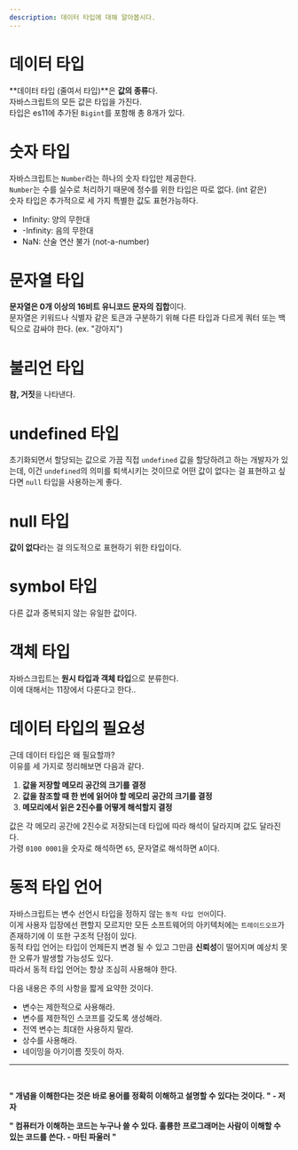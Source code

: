 ```yaml
---
description: 데이터 타입에 대해 알아봅시다.
---
```


# 데이터 타입
**데이터 타입 (줄여서 타입)**은 **값의 종류**다. <br>
자바스크립트의 모든 값은 타입을 가진다. <br>
타입은 es11에 추가된 `Bigint`를 포함해 총 8개가 있다.

# 숫자 타입
자바스크립트는 `Number`라는 하나의 숫자 타입만 제공한다. <br>
`Number`는 수를 실수로 처리하기 때문에 정수를 위한 타입은 따로 없다. (int 같은) <br> 숫자 타입은 추가적으로 세 가지 특별한 값도 표현가능하다. <br>

- Infinity: 양의 무한대
- -Infinity: 음의 무한대
- NaN: 산술 연산 불가 (not-a-number)

# 문자열 타입
**문자열은 0개 이상의 16비트 유니코드 문자의 집합**이다. <br>
문자열은 키워드나 식별자 같은 토큰과 구분하기 위해 다른 타입과 다르게 쿼터 또는 백틱으로 감싸야 한다. (ex. "강아지")

# 불리언 타입
**참, 거짓**을 나타낸다.

# undefined 타입
초기화되면서 할당되는 값으로 가끔 직접 `undefined` 값을 할당하려고 하는 개발자가 있는데, 이건 `undefined`의 의미를 퇴색시키는 것이므로 어떤 값이 없다는 걸 표현하고 싶다면 `null` 타입을 사용하는게 좋다.

# null 타입
**값이 없다**라는 걸 의도적으로 표현하기 위한 타입이다.

# symbol 타입
다른 값과 중복되지 않는 유일한 값이다.

# 객체 타입
자바스크립트는 **원시 타입과 객체 타입**으로 분류한다. <br>
이에 대해서는 11장에서 다룬다고 한다..

# 데이터 타입의 필요성
근데 데이터 타입은 왜 필요할까? <br>
이유를 세 가지로 정리해보면 다음과 같다.

1. **값을 저장할 메모리 공간의 크기를 결정**
2. **값을 참조할 때 한 번에 읽어야 할 메모리 공간의 크기를 결정**
3. **메모리에서 읽은 2진수를 어떻게 해석할지 결정**

값은 각 메모리 공간에 2진수로 저장되는데 타입에 따라 해석이 달라지며 값도 달라진다. <br>
가령 `0100 0001`을 숫자로 해석하면 `65`, 문자열로 해석하면 `A`이다.  

# 동적 타입 언어
자바스크립트는 변수 선언시 타입을 정하지 않는 `동적 타입 언어`이다. <br>
이게 사용자 입장에선 편할지 모르지만 모든 소프트웨어의 아키텍처에는 `트레이드오프`가 존재하기에 이 또한 구조적 단점이 있다. <br>
동적 타입 언어는 타입이 언제든지 변경 될 수 있고 그만큼 **신뢰성**이 떨어지며 예상치 못한 오류가 발생할 가능성도 있다. <br>
따라서 동적 타입 언어는 항상 조심히 사용해야 한다. <br>

다음 내용은 주의 사항을 짧게 요약한 것이다.

- 변수는 제한적으로 사용해라.
- 변수를 제한적인 스코프를 갖도록 생성해라.
- 전역 변수는 최대한 사용하지 말라.
- 상수를 사용해라.
- 네이밍을 아기이름 짓듯이 하자.

---

<br>

**" 개념을 이해한다는 것은 바로 용어를 정확히 이해하고 설명할 수 있다는 것이다. " - 저자**

**" 컴퓨터가 이해하는 코드는 누구나 쓸 수 있다. 훌륭한 프로그래머는 사람이 이해할 수 있는 코드를 쓴다. - 마틴 파울러 "**